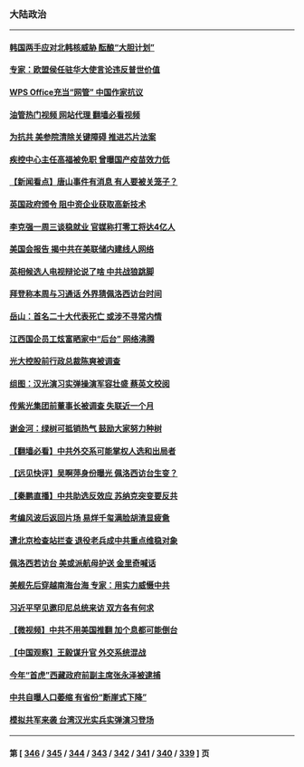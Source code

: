### 大陆政治
---
#### [韩国两手应对北韩核威胁 酝酿“大胆计划”](../../pages/ncid277/n13789562.md?07270445) 
#### [专家：欧盟侯任驻华大使言论违反普世价值](../../pages/ncid277/n13789381.md?07270445) 
#### [WPS Office充当“网管” 中国作家抗议](../../pages/ncid277/n13789558.md?07270445) 
#### [油管热门视频 网站代理 翻墙必看视频](http://209.222.30.114:81/youtube.html?07270445)
#### [为抗共 美参院清除关键障碍 推进芯片法案](../../pages/ncid277/n13789542.md?07270445) 
#### [疾控中心主任高福被免职 曾曝国产疫苗效力低](../../pages/ncid277/n13789506.md?07270445) 
#### [【新闻看点】唐山事件有消息 有人要被关笼子？](../../pages/ncid277/n13788937.md?07270445) 
#### [英国政府颁令 阻中资企业获取高新技术](../../pages/ncid277/n13789529.md?07270445) 
#### [李克强一周三谈稳就业 官媒称打零工将达4亿人](../../pages/ncid277/n13788931.md?07270445) 
#### [美国会报告 揭中共在美联储内建线人网络](../../pages/ncid277/n13789469.md?07270445) 
#### [英相候选人电视辩论说了啥 中共战狼跳脚](../../pages/ncid277/n13789383.md?07270445) 
#### [拜登称本周与习通话 外界猜佩洛西访台时间](../../pages/ncid277/n13789326.md?07270445) 
#### [岳山：首名二十大代表死亡 或涉不寻常内情](../../pages/ncid277/n13789290.md?07270445) 
#### [江西国企员工炫富晒家中“后台” 网络沸腾](../../pages/ncid277/n13789277.md?07270445) 
#### [光大控股前行政总裁陈爽被调查](../../pages/ncid277/n13789287.md?07270445) 
#### [组图：汉光演习实弹操演军容壮盛 蔡英文校阅](../../pages/ncid277/n13789151.md?07270445) 
#### [传紫光集团前董事长被调查 失联近一个月](../../pages/ncid277/n13789182.md?07270445) 
#### [谢金河：绿树可抵销热气 鼓励大家努力种树](../../pages/ncid277/n13789080.md?07270445) 
#### [【翻墙必看】中共外交系可能掌权人选和出局者](../../pages/ncid277/n13789018.md?07270445) 
#### [【远见快评】吴啊萍身份曝光 佩洛西访台生变？](../../pages/ncid277/n13788954.md?07270445) 
#### [【秦鹏直播】中共助选反效应 苏纳克突变要反共](../../pages/ncid277/n13788943.md?07270445) 
#### [考编风波后返回片场 易烊千玺满脸胡渣显疲惫](../../pages/ncid277/n13788895.md?07270445) 
#### [遭北京检查站拦查 退役老兵成中共重点维稳对象](../../pages/ncid277/n13788855.md?07270445) 
#### [佩洛西若访台 美或派航母护送 金里奇喊话](../../pages/ncid277/n13788861.md?07270445) 
#### [美舰先后穿越南海台海 专家：用实力威慑中共](../../pages/ncid277/n13788800.md?07270445) 
#### [习近平罕见邀印尼总统来访 双方各有何求](../../pages/ncid277/n13788818.md?07270445) 
#### [【微视频】中共不用美国推翻 加个息都可能倒台](../../pages/ncid277/n13788822.md?07270445) 
#### [【中国观察】王毅谋升官 外交系统混战](../../pages/ncid277/n13788737.md?07270445) 
#### [今年“首虎”西藏政府前副主席张永泽被逮捕](../../pages/ncid277/n13788610.md?07270445) 
#### [中共自曝人口萎缩 有省份“断崖式下降”](../../pages/ncid277/n13788597.md?07270445) 
#### [模拟共军来袭 台湾汉光实兵实弹演习登场](../../pages/ncid277/n13788316.md?07270445) 

---
#### 第 [ [346](./346.md?07270445) / [345](./345.md?07270445) / [344](./344.md?07270445) / [343](./343.md?07270445) / [342](./342.md?07270445) / [341](./341.md?07270445) / [340](./340.md?07270445) / [339](./339.md?07270445) ] 页
